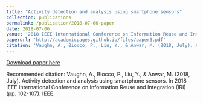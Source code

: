 ```yaml
---
title: "Activity detection and analysis using smartphone sensors"
collection: publications
permalink: /publication/2018-07-06-paper
date: 2018-07-06
venue: '2018 IEEE International Conference on Information Reuse and Integration (IRI)'
paperurl: 'http://academicpages.github.io/files/paper3.pdf'
citation: 'Vaughn, A., Biocco, P., Liu, Y., & Anwar, M. (2018, July). Activity detection and analysis using smartphone sensors. In 2018 IEEE International Conference on Information Reuse and Integration (IRI) (pp. 102-107). IEEE.'
---
```


[Download paper here](http://academicpages.github.io/files/paper3.pdf)

Recommended citation: Vaughn, A., Biocco, P., Liu, Y., & Anwar, M. (2018, July). Activity detection and analysis using smartphone sensors. In 2018 IEEE International Conference on Information Reuse and Integration (IRI) (pp. 102-107). IEEE.
